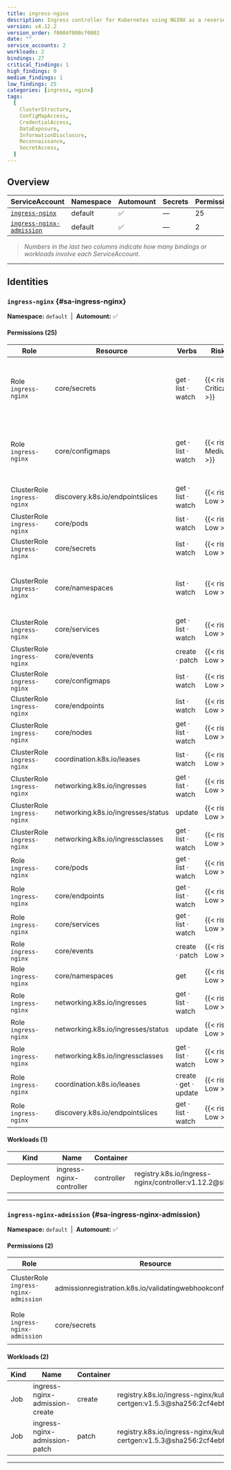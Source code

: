```yaml
---
title: ingress-nginx
description: Ingress controller for Kubernetes using NGINX as a reverse proxy and load balancer
version: v4.12.2
version_order: f0004f000cf0002
date: ""
service_accounts: 2
workloads: 2
bindings: 27
critical_findings: 1
high_findings: 0
medium_findings: 1
low_findings: 25
categories: [ingress, nginx]
tags:
  [
    ClusterStructure,
    ConfigMapAccess,
    CredentialAccess,
    DataExposure,
    InformationDisclosure,
    Reconnaissance,
    SecretAccess,
  ]
---
```


## Overview

| ServiceAccount                                           | Namespace | Automount | Secrets | Permissions | Workloads |
| -------------------------------------------------------- | --------- | --------- | ------- | ----------- | --------- |
| [`ingress-nginx`](#sa-ingress-nginx)                     | default   | ✅        | —       | 25          | 1         |
| [`ingress-nginx-admission`](#sa-ingress-nginx-admission) | default   | ✅        | —       | 2           | 2         |

> _Numbers in the last two columns indicate how many bindings or workloads involve each ServiceAccount._

---

## Identities

### `ingress-nginx` {#sa-ingress-nginx}

**Namespace:** `default` &nbsp;|&nbsp; **Automount:** ✅

#### Permissions (25)

| Role                        | Resource                           | Verbs                 | Risk                  | Tags                                                                                                                     |
| --------------------------- | ---------------------------------- | --------------------- | --------------------- | ------------------------------------------------------------------------------------------------------------------------ |
| Role `ingress-nginx`        | core/secrets                       | get · list · watch    | {{< risk Critical >}} | {{< tag "CredentialAccess" >}} {{< tag "DataExposure" >}} {{< tag "InformationDisclosure" >}} {{< tag "SecretAccess" >}} |
| Role `ingress-nginx`        | core/configmaps                    | get · list · watch    | {{< risk Medium >}}   | {{< tag "ConfigMapAccess" >}} {{< tag "DataExposure" >}} {{< tag "InformationDisclosure" >}}                             |
| ClusterRole `ingress-nginx` | discovery.k8s.io/endpointslices    | get · list · watch    | {{< risk Low >}}      |                                                                                                                          |
| ClusterRole `ingress-nginx` | core/pods                          | list · watch          | {{< risk Low >}}      |                                                                                                                          |
| ClusterRole `ingress-nginx` | core/secrets                       | list · watch          | {{< risk Low >}}      |                                                                                                                          |
| ClusterRole `ingress-nginx` | core/namespaces                    | list · watch          | {{< risk Low >}}      | {{< tag "ClusterStructure" >}} {{< tag "InformationDisclosure" >}} {{< tag "Reconnaissance" >}}                          |
| ClusterRole `ingress-nginx` | core/services                      | get · list · watch    | {{< risk Low >}}      |                                                                                                                          |
| ClusterRole `ingress-nginx` | core/events                        | create · patch        | {{< risk Low >}}      |                                                                                                                          |
| ClusterRole `ingress-nginx` | core/configmaps                    | list · watch          | {{< risk Low >}}      |                                                                                                                          |
| ClusterRole `ingress-nginx` | core/endpoints                     | list · watch          | {{< risk Low >}}      |                                                                                                                          |
| ClusterRole `ingress-nginx` | core/nodes                         | get · list · watch    | {{< risk Low >}}      |                                                                                                                          |
| ClusterRole `ingress-nginx` | coordination.k8s.io/leases         | list · watch          | {{< risk Low >}}      |                                                                                                                          |
| ClusterRole `ingress-nginx` | networking.k8s.io/ingresses        | get · list · watch    | {{< risk Low >}}      |                                                                                                                          |
| ClusterRole `ingress-nginx` | networking.k8s.io/ingresses/status | update                | {{< risk Low >}}      |                                                                                                                          |
| ClusterRole `ingress-nginx` | networking.k8s.io/ingressclasses   | get · list · watch    | {{< risk Low >}}      |                                                                                                                          |
| Role `ingress-nginx`        | core/pods                          | get · list · watch    | {{< risk Low >}}      |                                                                                                                          |
| Role `ingress-nginx`        | core/endpoints                     | get · list · watch    | {{< risk Low >}}      |                                                                                                                          |
| Role `ingress-nginx`        | core/services                      | get · list · watch    | {{< risk Low >}}      |                                                                                                                          |
| Role `ingress-nginx`        | core/events                        | create · patch        | {{< risk Low >}}      |                                                                                                                          |
| Role `ingress-nginx`        | core/namespaces                    | get                   | {{< risk Low >}}      |                                                                                                                          |
| Role `ingress-nginx`        | networking.k8s.io/ingresses        | get · list · watch    | {{< risk Low >}}      |                                                                                                                          |
| Role `ingress-nginx`        | networking.k8s.io/ingresses/status | update                | {{< risk Low >}}      |                                                                                                                          |
| Role `ingress-nginx`        | networking.k8s.io/ingressclasses   | get · list · watch    | {{< risk Low >}}      |                                                                                                                          |
| Role `ingress-nginx`        | coordination.k8s.io/leases         | create · get · update | {{< risk Low >}}      |                                                                                                                          |
| Role `ingress-nginx`        | discovery.k8s.io/endpointslices    | get · list · watch    | {{< risk Low >}}      |                                                                                                                          |

#### Workloads (1)

| Kind       | Name                     | Container  | Image                                                                                                                    |
| ---------- | ------------------------ | ---------- | ------------------------------------------------------------------------------------------------------------------------ |
| Deployment | ingress-nginx-controller | controller | registry.k8s.io/ingress-nginx/controller:v1.12.2@sha256:03497ee984628e95eca9b2279e3f3a3c1685dd48635479e627d219f00c8eefa9 |

---

### `ingress-nginx-admission` {#sa-ingress-nginx-admission}

**Namespace:** `default` &nbsp;|&nbsp; **Automount:** ✅

#### Permissions (2)

| Role                                  | Resource                                                     | Verbs        | Risk             | Tags |
| ------------------------------------- | ------------------------------------------------------------ | ------------ | ---------------- | ---- |
| ClusterRole `ingress-nginx-admission` | admissionregistration.k8s.io/validatingwebhookconfigurations | get · update | {{< risk Low >}} |      |
| Role `ingress-nginx-admission`        | core/secrets                                                 | create · get | {{< risk Low >}} |      |

#### Workloads (2)

| Kind | Name                           | Container | Image                                                                                                                             |
| ---- | ------------------------------ | --------- | --------------------------------------------------------------------------------------------------------------------------------- |
| Job  | ingress-nginx-admission-create | create    | registry.k8s.io/ingress-nginx/kube-webhook-certgen:v1.5.3@sha256:2cf4ebfa82a37c357455458f6dfc334aea1392d508270b2517795a9933a02524 |
| Job  | ingress-nginx-admission-patch  | patch     | registry.k8s.io/ingress-nginx/kube-webhook-certgen:v1.5.3@sha256:2cf4ebfa82a37c357455458f6dfc334aea1392d508270b2517795a9933a02524 |

---
